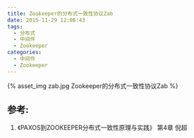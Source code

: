 ```yaml
---
title: Zookeeper的分布式一致性协议Zab
date: 2015-11-29 12:06:43
tags:
  - 分布式
  - 中间件
  - Zookeeper
categories: 
  - 中间件
  - Zookeeper 
---
```


{% asset_img  zab.jpg  Zookeeper的分布式一致性协议Zab %}

## 参考:

1. 《PAXOS到ZOOKEEPER分布式一致性原理与实践》 第4章 倪超